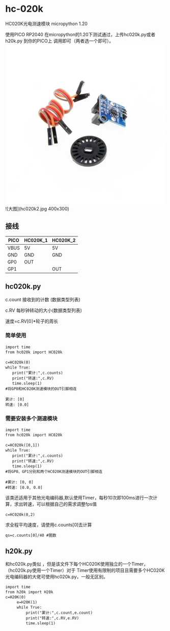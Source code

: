 # hc-020k


HC020K光电测速模块 micropython 1.20

使用PICO RP2040 在micropython的1.20下测试通过，上传hc020k.py或者h20k.py 到你的PICO上 调用即可（两者选一个即可）。
![图片1](hc020k1.jpg)
![大图](hc020k2.jpg 400x300)
## 接线
|PICO|HC020K_1|HC020K_2|
|-|-|-|
|VBUS|5V|5V|
|GND|GND|GND|
|GP0|OUT||
|GP1||OUT|

## hc020k.py
c.count 接收到的计数 (数据类型列表)  

c.RV 每秒钟转动的大小(数据类型列表)  


速度=c.RV[0]*轮子的周长


### 简单使用

```
import time
from hc020k import HC020k

c=HC020k(0)
while True:
   print("累计:",c.counts)
   print("转速:",c.RV)
   time.sleep(1)
#将GP0和HC020K测速模块的OUT引脚相连

累计: [0]
转速: [0.0]

```

### 需要安装多个测速模块

```
import time
from hc020k import HC020k

c=HC020k([0,1])
while True:
   print("累计:",c.counts)
   print("转速:",c.RV)
   time.sleep(1)
#将GP0、GP1分别和两个HC020K测速模块的OUT引脚相连

#累计: [0, 0]
#转速: [0.0, 0.0]

```

该类还适用于其他光电编码器,默认使用Timer，每秒10次即100ms进行一次计算，求出转速，可以根据自己的需求调整fps值

`c=HC020k(0,2)`

求全程平均速度，请使用c.counts[0]去计算


`qs=c.counts[0]/40 #圈数`

## h20k.py
和hc020k.py类似 ，但是该文件下每个HC020K使用独立的一个Timer，（hc020k.py使用一个Timer）对于 Timer使用有限制的项目且需要多个HC020K光电编码器的大佬可使用hc020k.py，一般无区别。
```
import time
from h20k import H20k
c=H20K(0)
     e=H20K(1)
     while True:
         print("累计:",c.count,e.count)
         print("转速:",c.RV,e.RV)
         time.sleep(1)
```
